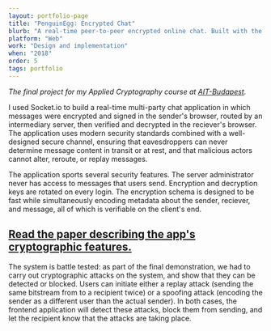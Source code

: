 ```yaml
---
layout: portfolio-page
title: "PenguinEgg: Encrypted Chat"
blurb: "A real-time peer-to-peer encrypted online chat. Built with the goal of being as easy to use as Facebook Messenger is and as secure as Facebook Messenger isn't."
platform: "Web"
work: "Design and implementation"
when: "2018"
order: 5
tags: portfolio
---
```


_The final project for my Applied Cryptography course at [AIT-Budapest](http://www.ait-budapest.com/)._

I used Socket.io to build a real-time multi-party chat application in which messages were encrypted and signed in the sender's browser, routed by an intermediary server, then verified and decrypted in the reciever's browser. The application uses modern security standards combined with a well-designed secure channel, ensuring that eavesdroppers can never determine message content in transit or at rest, and that malicious actors cannot alter, reroute, or replay messages.

<!-- <img src="/img/portfolio/penguinegg/1.png" class="portfolio-image"> -->

The application sports several security features. The server administrator never has access to messages that users send. Encryption and decryption keys are rotated on every login. The encryption schema is designed to be fast while simultaneously encoding metadata about the sender, reciever, and message, all of which is verifiable on the client's end.

## [Read the paper describing the app's cryptographic features.](https://files.jameslittle.me/projects/penguinegg-paper.pdf)

<!-- <img src="/img/portfolio/penguinegg/2.png" class="portfolio-image-right"> -->

The system is battle tested: as part of the final demonstration, we had to carry out cryptographic attacks on the system, and show that they can be detected or blocked. Users can initiate either a replay attack (sending the same bitstream from to a recipient twice) or a spoofing attack (encoding the sender as a different user than the actual sender). In both cases, the frontend application will detect these attacks, block them from sending, and let the recipient know that the attacks are taking place.